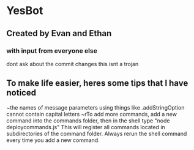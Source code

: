# YesBot
## Created by Evan and Ethan
### with input from everyone else

dont ask about the commit changes this isnt a trojan


## To make life easier, heres some tips that I have noticed
~the names of message parameters using things like .addStringOption cannot contain capital letters
~rTo add more commands, add a new command into the commands folder, then in the shell type "node deploycommands.js" This will register all commands located in subdirectories of the command folder. Always rerun the shell command every time you add a new command.

